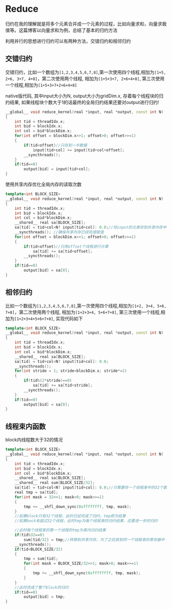 # Reduce

归约在我的理解就是将多个元素合并成一个元素的过程，比如向量求和，向量求极值等。这篇博客以向量求和为例，总结了基本的归约方法

利用并行的思想进行归约可以有两种方法，交错归约和相邻归约


## 交错归约

交错归约，比如一个数组为`[1,2,3,4,5,6,7,8]`,第一次使用四个线程,相加为`[1+5, 2+6, 3+7, 4+8]`，第二次使用两个线程, 相加为`[1+5+3+7, 2+6+4+8]`, 第三次使用一个线程,相加为`[1+5+3+7+2+6+4+8]`

native版代码, 其中input大小为N, output大小为gridDim.x, 存着每个线程块的归约结果, 如果线程块个数大于1的话最终的全局归约结果还要对output进行归约!

```c++
__global__ void reduce_kernel(real *input, real *output, const int N)
{
    int tid = threadIdx.x;
    int bid = blockIdx.x;
    int col = bid*blockDim.x;
    for(int offset = blockDim.x>>1; offset>0; offset>>=1)
    {
        if(tid<offset)//只存到一半数据
            input[tid+col] += input[tid+col+offset];
        __syncthreads(); 
    }
    if(tid==0)
        output[bid] = input[tid+col];
}
```

使用共享内存优化全局内存的读取次数

```c++
template<int BLOCK_SIZE>
__global__ void reduce_kernel(real *input, real *output, const int N)
{
    int tid = threadIdx.x;
    int bid = blockIdx.x;
    int col = bid*blockDim.x;
    __shared__ real sa[BLOCK_SIZE];
    sa[tid] = tid+col<N? input[tid+col]: 0.0;//将input的元素存到共享内存中
    __syncthreads(); //确保共享内存已经完成赋值
    for(int offset = blockDim.x>>1; offset>0; offset>>=1)
    {
        if(tid<offset)//只用offset个线程进行计算
            sa[tid] += sa[tid+offset];
        __syncthreads(); 
    }
    if(tid==0)
        output[bid] = sa[0];
}
```
## 相邻归约

比如一个数组为`[1,2,3,4,5,6,7,8]`,第一次使用四个线程,相加为`[1+2, 3+4, 5+6, 7+8]`，第二次使用两个线程, 相加为`[1+2+3+4, 5+6+7+8]`, 第三次使用一个线程,相加为`[1+2+3+4+5+6+7+8]`, 实现代码如下

```c++
template<int BLOCK_SIZE>
__global__ void reduce_kernel(real *input, real *output, const int N)
{
    int tid = threadIdx.x;
    int bid = blockIdx.x;
    int col = bid*blockDim.x;
    __shared__ real sa[BLOCK_SIZE];
    sa[tid] = tid+col<N? input[tid+col]: 0.0;
    __syncthreads();
    for(int stride = 1; stride<blockDim.x; stride*=2)
    {
        if(tid%(2*stride)==0)
            sa[tid] += sa[tid+stride];
        __syncthreads(); 
    }
    if(tid==0)
        output[bid] = sa[0];
}
```

## 线程束内函数
block内线程数大于32的情况

```c++
template<int BLOCK_SIZE>
__global__ void reduce_kernel(real *input, real *output, const int N)
{
    int tid = threadIdx.x;
    int bid = blockIdx.x;
    int col = bid*blockDim.x;
    __shared__ real sa[BLOCK_SIZE];
    __shared__ real sum[BLOCK_SIZE/32];
    sa[tid] = tid+col<N? input[tid+col]: 0.0;//只需要存一个线程束中的32个数据
    real tmp = sa[tid];
    for(int mask = 32>>1; mask>0; mask>>=1)
    {
        tmp += __shfl_down_sync(0xffffffff, tmp, mask);
    }
    //如果block只有32个线程，此时已经完成了归约，tmp即为结果
    //如果bock有超过32个线程，此时tmp为每个线程束的归约结果，还要进一步的归约

    //此时每个线程束的第一个线程的tmp为束内归约结果
    if(tid%32==0)
        sum[tid/32] = tmp;//转移到共享内存，为了之后放到同一个线程束的寄存器中
    __syncthreads();
    if(tid<BLOCK_SIZE/32)
    {
        tmp = sum[tid];
        for(int mask = BLOCK_SIZE/32>>1; mask>0; mask>>=1)
        {
            tmp += __shfl_down_sync(0xffffffff, tmp, mask);
        }
    }
    //此时完成了整个block的归约
    if(tid==0)
        output[bid] = tmp;
}
```